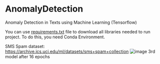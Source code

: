 # AnomalyDetection
Anomaly Detection in Texts using Machine Learning (Tensorflow)

You can use [requirements.txt](requirements.txt) file to download all libraries needed to run project. To do this, you need Conda Environment.

SMS Spam dataset: https://archive.ics.uci.edu/ml/datasets/sms+spam+collection
![image](https://user-images.githubusercontent.com/56121217/174492937-50afa84f-a46e-4e66-9172-612a1ae515dc.png)
3rd model after 16 epochs 
